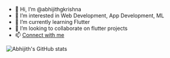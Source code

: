 - 👋 Hi, I’m @abhijithgkrishna
- 👀 I’m interested in Web Development, App Development, ML
- 🌱 I’m currently learning Flutter
- 💞️ I’m looking to collaborate on flutter projects
- 📫 [Connect with me](https://www.linkedin.com/in/abhijith-g-864a9816a/)

![Abhijith's GitHub stats](https://github-readme-stats.vercel.app/api?username=abhijithgkrishna&show_icons=true)
